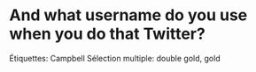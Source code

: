 # And what username do you use when you do that Twitter?

Étiquettes: Campbell
Sélection multiple: double gold, gold